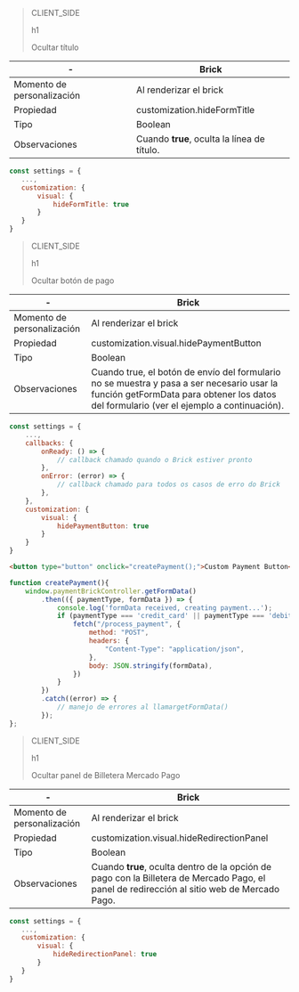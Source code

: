 > CLIENT_SIDE
>
> h1
>
> Ocultar título

| - | Brick |
| --- | --- |
| Momento de personalización  |  Al renderizar el brick  |
| Propiedad  | customization.hideFormTitle  |
| Tipo  | Boolean  |
| Observaciones  | Cuando **true**, oculta la línea de título.  |

```javascript
const settings = {
   ...,
   customization: {
       visual: {
           hideFormTitle: true
       }
   }
}
```

> CLIENT_SIDE
>
> h1
>
> Ocultar botón de pago

| - | Brick |
| --- | --- |
| Momento de personalización  |  Al renderizar el brick  |
| Propiedad  | customization.visual.hidePaymentButton  |
| Tipo  | Boolean  |
| Observaciones  | Cuando true, el botón de envío del formulario no se muestra y pasa a ser necesario usar la función getFormData para obtener los datos del formulario (ver el ejemplo a continuación).  |

```javascript
const settings = {
    ...,
    callbacks: {
        onReady: () => {
            // callback chamado quando o Brick estiver pronto
        },
        onError: (error) => { 
            // callback chamado para todos os casos de erro do Brick
        },
    },
    customization: {
        visual: {
            hidePaymentButton: true
        }
    }
}
```

```html
<button type="button" onclick="createPayment();">Custom Payment Button</button>
```

```javascript
function createPayment(){
    window.paymentBrickController.getFormData()
        .then(({ paymentType, formData }) => {
            console.log('formData received, creating payment...');
            if (paymentType === 'credit_card' || paymentType === 'debit_card') {
                fetch("/process_payment", {
                    method: "POST",
                    headers: {
                        "Content-Type": "application/json",
                    },
                    body: JSON.stringify(formData),
                })
            }
        })
        .catch((error) => {
            // manejo de errores al llamargetFormData()
        });
};
```

> CLIENT_SIDE
>
> h1
>
> Ocultar panel de Billetera Mercado Pago

| - | Brick |
| --- | --- |
| Momento de personalización  |  Al renderizar el brick  |
| Propiedad  | customization.visual.hideRedirectionPanel |
| Tipo  | Boolean  |
| Observaciones  | Cuando **true**, oculta dentro de la opción de pago con la Billetera de Mercado Pago, el panel de redirección al sitio web de Mercado Pago. |

```javascript
const settings = {
   ...,
   customization: {
       visual: {
           hideRedirectionPanel: true
       }
   }
}
```